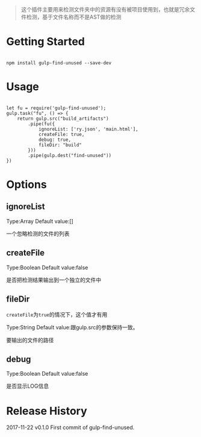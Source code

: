 > 这个插件主要用来检测文件夹中的资源有没有被项目使用到，也就是冗余文件检测，基于文件名称而不是AST做的检测

# Getting Started

```

npm install gulp-find-unused --save-dev

```

# Usage

```

let fu = require('gulp-find-unused');
gulp.task("fu", () => {
    return gulp.src("build_artifacts")
        .pipe(fu({
            ignoreList: ['ry.json', 'main.html'],
            createFile: true,
            debug: true,
            fileDir: "build"
        }))
        .pipe(gulp.dest("find-unused"))
})

```

# Options

## ignoreList

Type:Array Default value:[]

一个忽略检测的文件的列表

## createFile

Type:Boolean Default value:false

是否把检测结果输出到一个独立的文件中

## fileDir

`createFile`为`true`的情况下，这个值才有用

Type:String Default value:跟gulp.src的参数保持一致。

要输出的文件的路径


## debug

Type:Boolean Default value:false

是否显示LOG信息

# Release History

2017-11-22	v0.1.0	First commit of gulp-find-unused. 
